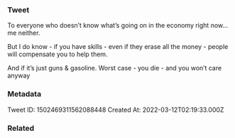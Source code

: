 ### Tweet
To everyone who doesn’t know what’s going on in the economy right now…me neither.

But I do know - if you have skills - even if they erase all the money - people will compensate you to help them.

And if it’s just guns &amp; gasoline. Worst case - you die - and you won’t care anyway

### Metadata
Tweet ID: 1502469311562088448
Created At: 2022-03-12T02:19:33.000Z

### Related

